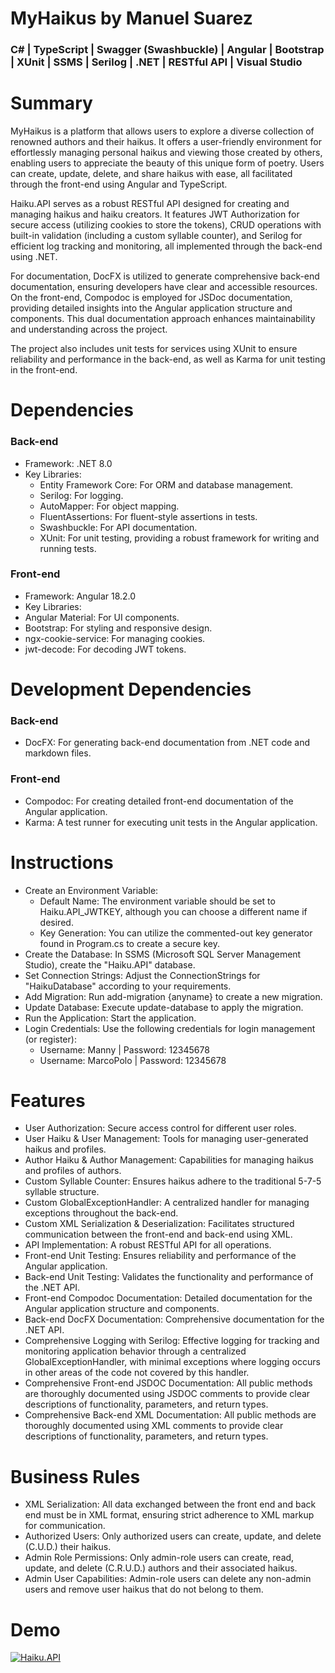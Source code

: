 # MyHaikus by Manuel Suarez
### C# | TypeScript | Swagger (Swashbuckle) | Angular | Bootstrap | XUnit | SSMS | Serilog | .NET | RESTful API | Visual Studio

# Summary
MyHaikus is a platform that allows users to explore a diverse collection of renowned authors and their haikus. It offers a user-friendly environment for effortlessly managing personal haikus and viewing those created by others, enabling users to appreciate the beauty of this unique form of poetry. Users can create, update, delete, and share haikus with ease, all facilitated through the front-end using Angular and TypeScript.

Haiku.API serves as a robust RESTful API designed for creating and managing haikus and haiku creators. It features JWT Authorization for secure access (utilizing cookies to store the tokens), CRUD operations with built-in validation (including a custom syllable counter), and Serilog for efficient log tracking and monitoring, all implemented through the back-end using .NET.

For documentation, DocFX is utilized to generate comprehensive back-end documentation, ensuring developers have clear and accessible resources. On the front-end, Compodoc is employed for JSDoc documentation, providing detailed insights into the Angular application structure and components. This dual documentation approach enhances maintainability and understanding across the project.

The project also includes unit tests for services using XUnit to ensure reliability and performance in the back-end, as well as Karma for unit testing in the front-end.

# Dependencies
### Back-end
- Framework: .NET 8.0
- Key Libraries:
  - Entity Framework Core: For ORM and database management.
  - Serilog: For logging.
  - AutoMapper: For object mapping.
  - FluentAssertions: For fluent-style assertions in tests.
  - Swashbuckle: For API documentation.
  - XUnit: For unit testing, providing a robust framework for writing and running tests.

### Front-end
- Framework: Angular 18.2.0
-  Key Libraries:
  - Angular Material: For UI components.
  - Bootstrap: For styling and responsive design.
  - ngx-cookie-service: For managing cookies.
  - jwt-decode: For decoding JWT tokens.

# Development Dependencies
### Back-end
- DocFX: For generating back-end documentation from .NET code and markdown files.

### Front-end
- Compodoc: For creating detailed front-end documentation of the Angular application.
- Karma: A test runner for executing unit tests in the Angular application.

# Instructions
- Create an Environment Variable:
  - Default Name: The environment variable should be set to Haiku.API_JWTKEY, although you can choose a different name if desired.
  - Key Generation: You can utilize the commented-out key generator found in Program.cs to create a secure key.
- Create the Database: In SSMS (Microsoft SQL Server Management Studio), create the "Haiku.API" database.
- Set Connection Strings: Adjust the ConnectionStrings for "HaikuDatabase" according to your requirements.
- Add Migration: Run add-migration {anyname} to create a new migration.
- Update Database: Execute update-database to apply the migration.
- Run the Application: Start the application.
- Login Credentials: Use the following credentials for login management (or register):
  - Username: Manny | Password: 12345678
  - Username: MarcoPolo | Password: 12345678
  
# Features
- User Authorization: Secure access control for different user roles.
- User Haiku & User Management: Tools for managing user-generated haikus and profiles.
- Author Haiku & Author Management: Capabilities for managing haikus and profiles of authors.
- Custom Syllable Counter: Ensures haikus adhere to the traditional 5-7-5 syllable structure.
- Custom GlobalExceptionHandler: A centralized handler for managing exceptions throughout the back-end.
- Custom XML Serialization & Deserialization: Facilitates structured communication between the front-end and back-end using XML.
- API Implementation: A robust RESTful API for all operations.
- Front-end Unit Testing: Ensures reliability and performance of the Angular application.
- Back-end Unit Testing: Validates the functionality and performance of the .NET API.
- Front-end Compodoc Documentation: Detailed documentation for the Angular application structure and components.
- Back-end DocFX Documentation: Comprehensive documentation for the .NET API.
- Comprehensive Logging with Serilog: Effective logging for tracking and monitoring application behavior through a centralized GlobalExceptionHandler, with minimal exceptions where logging occurs in other areas of the code not covered by this handler.
- Comprehensive Front-end JSDOC Documentation: All public methods are thoroughly documented using JSDOC comments to provide clear descriptions of functionality, parameters, and return types.
- Comprehensive Back-end XML Documentation: All public methods are thoroughly documented using XML comments to provide clear descriptions of functionality, parameters, and return types.
  
# Business Rules
- XML Serialization: All data exchanged between the front end and back end must be in XML format, ensuring strict adherence to XML markup for communication.
- Authorized Users: Only authorized users can create, update, and delete (C.U.D.) their haikus.
- Admin Role Permissions: Only admin-role users can create, read, update, and delete (C.R.U.D.) authors and their associated haikus.
- Admin User Capabilities: Admin-role users can delete any non-admin users and remove user haikus that do not belong to them.
  
# Demo
[![Haiku.API](https://img.youtube.com/vi/p6lQowGQDFQ/0.jpg)](https://www.youtube.com///watch?v=p6lQowGQDFQ "Haiku.API")
